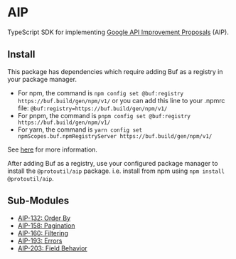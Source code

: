# AIP

TypeScript SDK for implementing [Google API Improvement Proposals](https://aip.dev/)
(AIP).

## Install

This package has dependencies which require adding Buf as a registry in your package manager.

- For npm, the command is `npm config set @buf:registry https://buf.build/gen/npm/v1/` or you can add this line to your .npmrc file: `@buf:registry=https://buf.build/gen/npm/v1/`
- For pnpm, the command is `pnpm config set @buf:registry https://buf.build/gen/npm/v1/`
- For yarn, the command is `yarn config set npmScopes.buf.npmRegistryServer https://buf.build/gen/npm/v1/`

See [here](https://buf.build/docs/bsr/generated-sdks/npm/) for more information.

After adding Buf as a registry, use your configured package manager to install the `@protoutil/aip` package. i.e. install from npm using `npm install @protoutil/aip`.

## Sub-Modules

- [AIP-132: Order By](src/lib/orderby/README.md)
- [AIP-158: Pagination](src/lib/pagination/README.md)
- [AIP-160: Filtering](src/lib/filtering/README.md)
- [AIP-193: Errors](src/lib/errors/README.md)
- [AIP-203: Field Behavior](src/lib/fieldbehavior/README.md)
